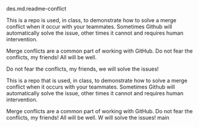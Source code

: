  des.md.readme-conflict

This is a repo is used, in class, to demonstrate how to solve a merge conflict when it occur with your teammates. Sometimes Github will automatically solve the issue, other times it cannot and requires human intervention.

Merge conflicts are a common part of working with GitHub. Do not fear the conflicts, my friends! All will be well.

Do not fear the conflicts, my friends, we will solve the issues!

This is a repo that is used, in class, to demonstrate how to solve a merge conflict when it occurs with your teammates. Sometimes Github will automatically solve the issue, other times it cannot and requires human intervention.

Merge conflicts are a common part of working with GitHub. Do not fear the conflicts, my friends! All will be well. W will solve the issues!
main


